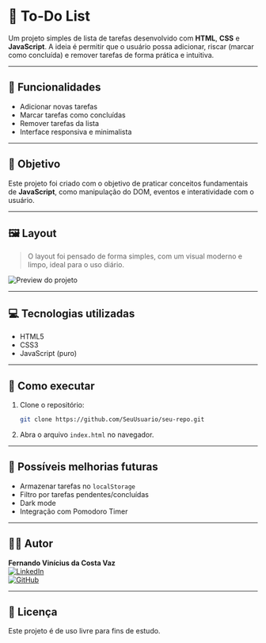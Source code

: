 
# 📝 To-Do List

Um projeto simples de lista de tarefas desenvolvido com **HTML**, **CSS** e **JavaScript**. A ideia é permitir que o usuário possa adicionar, riscar (marcar como concluída) e remover tarefas de forma prática e intuitiva.

---

## 🚀 Funcionalidades

- Adicionar novas tarefas
- Marcar tarefas como concluídas
- Remover tarefas da lista
- Interface responsiva e minimalista

---

## 🎯 Objetivo

Este projeto foi criado com o objetivo de praticar conceitos fundamentais de **JavaScript**, como manipulação do DOM, eventos e interatividade com o usuário.

---

## 🖼️ Layout

> O layout foi pensado de forma simples, com um visual moderno e limpo, ideal para o uso diário.

![Preview do projeto]("assets/preview.png")

---

## 💻 Tecnologias utilizadas

- HTML5
- CSS3
- JavaScript (puro)

---

## 📂 Como executar

1. Clone o repositório:
   ```bash
   git clone https://github.com/SeuUsuario/seu-repo.git
   ```
2. Abra o arquivo `index.html` no navegador.

---

## 📌 Possíveis melhorias futuras

- Armazenar tarefas no `localStorage`
- Filtro por tarefas pendentes/concluídas
- Dark mode
- Integração com Pomodoro Timer

---

## 👨‍💻 Autor

**Fernando Vinícius da Costa Vaz**  
[![LinkedIn](https://img.shields.io/badge/LinkedIn-fernando--vinicius-blue?logo=linkedin)](https://www.linkedin.com/in/FerVini/)  
[![GitHub](https://img.shields.io/badge/GitHub-FerVini-black?logo=github)](https://github.com/FerVini)

---

## 📝 Licença

Este projeto é de uso livre para fins de estudo.

